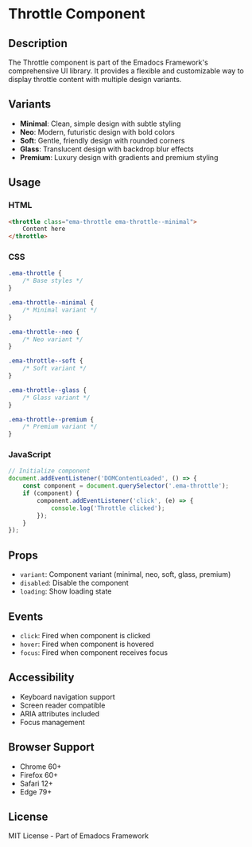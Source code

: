 # Throttle Component

## Description
The Throttle component is part of the Emadocs Framework's comprehensive UI library. It provides a flexible and customizable way to display throttle content with multiple design variants.

## Variants
- **Minimal**: Clean, simple design with subtle styling
- **Neo**: Modern, futuristic design with bold colors
- **Soft**: Gentle, friendly design with rounded corners
- **Glass**: Translucent design with backdrop blur effects
- **Premium**: Luxury design with gradients and premium styling

## Usage

### HTML
```html
<throttle class="ema-throttle ema-throttle--minimal">
    Content here
</throttle>
```

### CSS
```css
.ema-throttle {
    /* Base styles */
}

.ema-throttle--minimal {
    /* Minimal variant */
}

.ema-throttle--neo {
    /* Neo variant */
}

.ema-throttle--soft {
    /* Soft variant */
}

.ema-throttle--glass {
    /* Glass variant */
}

.ema-throttle--premium {
    /* Premium variant */
}
```

### JavaScript
```javascript
// Initialize component
document.addEventListener('DOMContentLoaded', () => {
    const component = document.querySelector('.ema-throttle');
    if (component) {
        component.addEventListener('click', (e) => {
            console.log('Throttle clicked');
        });
    }
});
```

## Props
- `variant`: Component variant (minimal, neo, soft, glass, premium)
- `disabled`: Disable the component
- `loading`: Show loading state

## Events
- `click`: Fired when component is clicked
- `hover`: Fired when component is hovered
- `focus`: Fired when component receives focus

## Accessibility
- Keyboard navigation support
- Screen reader compatible
- ARIA attributes included
- Focus management

## Browser Support
- Chrome 60+
- Firefox 60+
- Safari 12+
- Edge 79+

## License
MIT License - Part of Emadocs Framework
